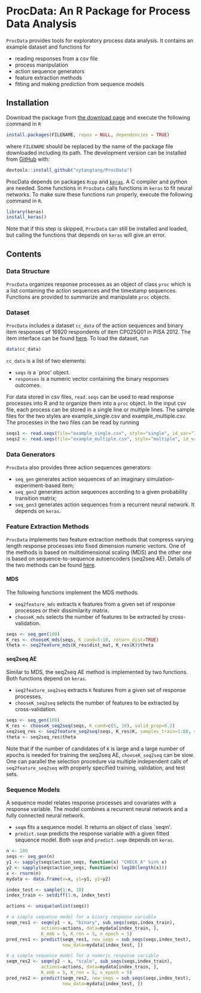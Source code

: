 
<!-- README.md is generated from README.Rmd. Please edit that file -->
ProcData: An R Package for Process Data Analysis
================================================

<!-- badges: start -->
<!-- badges: end -->
`ProcData` provides tools for exploratory process data analysis. It contains an example dataset and functions for

-   reading responses from a csv file
-   process manipulation
-   action sequence generators
-   feature extraction methods
-   fitting and making prediction from sequence models

Installation
------------

Download the package from [the download page](http://www.scientifichpc.com/ProcData/download.html) and execute the following command in `R`

``` r
install.packages(FILENAME, repos = NULL, dependencies = TRUE)
```

where `FILENAME` should be replaced by the name of the package file downloaded including its path. The development version can be installed from [GitHub](https://github.com/) with:

``` r
devtools::install_github("xytangtang/ProcData")
```

ProcData depends on packages `Rcpp` and [`keras`](https://keras.rstudio.com). A C compiler and python are needed. Some functions in `ProcData` calls functions in `keras` to fit neural networks. To make sure these functions run properly, execute the following command in `R`.

``` r
library(keras)
install_keras()
```

Note that if this step is skipped, `ProcData` can still be installed and loaded, but calling the functions that depends on `keras` will give an error.

Contents
--------

### Data Structure

`ProcData` organizes response processes as an object of class `proc` which is a list containing the action sequences and the timestamp sequences. Functions are provided to summarize and manipulate `proc` objects.

### Dataset

`ProcData` includes a dataset `cc_data` of the action sequences and binary item responses of 16920 respondents of item CP025Q01 in PISA 2012. The item interface can be found [here](http://www.oecd.org/pisa/test-2012/testquestions/question3/). To load the dataset, run

``` r
data(cc_data)
```

`cc_data` is a list of two elements:

-   `seqs` is a \`proc' object.
-   `responses` is a numeric vector containing the binary responses outcomes.

For data stored in csv files, `read.seqs` can be used to read response processes into R and to organize them into a `proc` object. In the input csv file, each process can be stored in a single line or multiple lines. The sample files for the two styles are example\_single.csv and example\_multiple.csv. The processes in the two files can be read by running

``` r
seqs1 <- read.seqs(file="example_single.csv", style="single", id_var="ID", action_var="Action", time_var="Time", seq_sep=", ")
seqs2 <- read.seqs(file="example_multiple.csv", style="multiple", id_var="ID", action_var="Action", time_var="Time")
```

### Data Generators

`ProcData` also provides three action sequences generators:

-   `seq_gen` generates action sequences of an imaginary simulation-experiment-based item;
-   `seq_gen2` generates action sequences according to a given probability transition matrix;
-   `seq_gen3` generates action sequences from a recurrent neural network. It depends on `keras`.

### Feature Extraction Methods

`ProcData` implements two feature extraction methods that compress varying length response processes into fixed dimension numeric vectors. One of the methods is based on multidimensional scaling (MDS) and the other one is based on sequence-to-sequence autoencoders (seq2seq AE). Details of the two methods can be found [here](http://www.scientifichpc.com/processdata/method.html).

#### MDS

The following functions implement the MDS methods.

-   `seq2feature_mds` extracts `K` features from a given set of response processes or their dissimilarity matrix.
-   `chooseK_mds` selects the number of features to be extracted by cross-validation.

``` r
seqs <- seq_gen(100)
K_res <- chooseK_mds(seqs, K_cand=5:10, return_dist=TRUE)
theta <- seq2feature_mds(K_res$dist_mat, K_res$K)$theta
```

#### seq2seq AE

Similar to MDS, the seq2seq AE method is implemented by two functions. Both functions depend on `keras`.

-   `seq2feature_seq2seq` extracts `K` features from a given set of response processes.
-   `chooseK_seq2seq` selects the number of features to be extracted by cross-validation.

``` r
seqs <- seq_gen(100)
K_res <- chooseK_seq2seq(seqs, K_cand=c(5, 10), valid_prop=0.2)
seq2seq_res <- seq2feature_seq2seq(seqs, K_res$K, samples_train=1:80, samples_valid=81:100)
theta <- seq2seq_res$theta
```

Note that if the number of candidates of `K` is large and a large number of epochs is needed for training the seq2seq AE, `chooseK_seq2seq` can be slow. One can parallel the selection procedure via multiple independent calls of `seq2feature_seq2seq` with properly specified training, validation, and test sets.

### Sequence Models

A sequence model relates response processes and covariates with a response variable. The model combines a recurrent neural network and a fully connected neural network.

-   `seqm` fits a sequence model. It returns an object of class \`seqm'.
-   `predict.seqm` predicts the response variable with a given fitted sequence model. Both `seqm` and `predict.seqm` depends on `keras`.

``` r
n <- 100
seqs <- seq_gen(n)
y1 <- sapply(seqs$action_seqs, function(x) "CHECK_A" %in% x)
y2 <- sapply(seqs$action_seqs, function(x) log10(length(x)))
x <- rnorm(n)
mydata <- data.frame(x=x, y1=y1, y2=y2)

index_test <- sample(1:n, 10)
index_train <- setdiff(1:n, index_test)

actions <- unique(unlist(seqs))

# a simple sequence model for a binary response variable
seqm_res1 <- seqm(y1 ~ x, "binary", sub_seqs(seqs,index_train), 
             actions=actions, data=mydata[index_train, ], 
             K_emb = 5, K_rnn = 5, n_epoch = 5)
pred_res1 <- predict(seqm_res1, new_seqs = sub_seqs(seqs,index_test),
                     new_data=mydata[index_test, ])

# a simple sequence model for a numeric response variable
seqm_res2 <- seqm(y2 ~ x, "scale", sub_seqs(seqs,index_train), 
             actions=actions, data=mydata[index_train, ],
             K_emb = 5, K_rnn = 5, n_epoch = 5)
pred_res2 <- predict(seqm_res2, new_seqs = sub_seqs(seqs,index_test), 
                     new_data=mydata[index_test, ])
```
